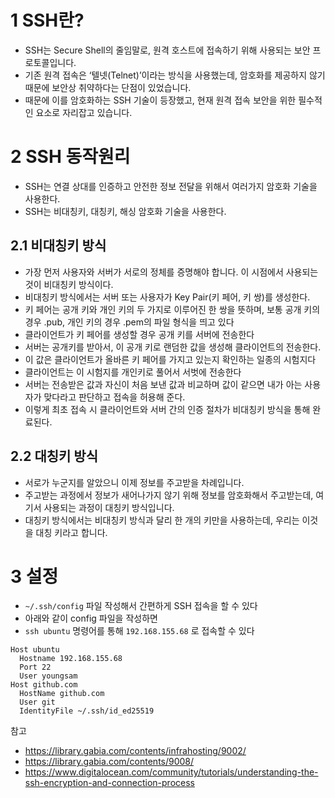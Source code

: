 # 1 SSH란?

- SSH는 Secure Shell의 줄임말로, 원격 호스트에 접속하기 위해 사용되는 보안 프로토콜입니다.
- 기존 원격 접속은 ‘텔넷(Telnet)’이라는 방식을 사용했는데, 암호화를 제공하지 않기 때문에 보안상 취약하다는 단점이 있었습니다. 
- 때문에 이를 암호화하는 SSH 기술이 등장했고, 현재 원격 접속 보안을 위한 필수적인 요소로 자리잡고 있습니다.



# 2 SSH 동작원리

- SSH는 연결 상대를 인증하고 안전한 정보 전달을 위해서 여러가지 암호화 기술을 사용한다.
- SSH는 비대칭키, 대칭키, 해싱 암호화 기술을 사용한다.



## 2.1 비대칭키 방식

- 가장 먼저 사용자와 서버가 서로의 정체를 증명해야 합니다. 이 시점에서 사용되는 것이 비대칭키 방식이다.
- 비대칭키 방식에서는 서버 또는 사용자가 Key Pair(키 페어, 키 쌍)를 생성한다. 
- 키 페어는 공개 키와 개인 키의 두 가지로 이루어진 한 쌍을 뜻하며, 보통 공개 키의 경우 .pub, 개인 키의 경우 .pem의 파일 형식을 띄고 있다
- 클라이언트가 키 페어를 생성할 경우 공개 키를 서버에 전송한다
- 서버는 공개키를 받아서, 이 공개 키로 랜덤한 값을 생성해 클라이언트의 전송한다.
- 이 값은 클라이언트가 올바른 키 페어를 가지고 있는지 확인하는 일종의 시험지다
- 클라이언트는 이 시험지를 개인키로 풀어서 서벗에 전송한다
- 서버는 전송받은 값과 자신이 처음 보낸 값과 비교하며 값이 같으면 내가 아는 사용자가 맞다라고 판단하고 접속을 허용해 준다.
-  이렇게 최초 접속 시 클라이언트와 서버 간의 인증 절차가 비대칭키 방식을 통해 완료된다.



## 2.2 대칭키 방식

- 서로가 누군지를 알았으니 이제 정보를 주고받을 차례입니다. 
- 주고받는 과정에서 정보가 새어나가지 않기 위해 정보를 암호화해서 주고받는데, 여기서 사용되는 과정이 대칭키 방식입니다. 
- 대칭키 방식에서는 비대칭키 방식과 달리 한 개의 키만을 사용하는데, 우리는 이것을 대칭 키라고 합니다.



# 3 설정

* `~/.ssh/config` 파일 작성해서 간편하게 SSH 접속을 할 수 있다
* 아래와 같이 config 파일을 작성하면
* `ssh ubuntu` 명령어를 통해 `192.168.155.68` 로 접속할 수 있다

```
Host ubuntu
  Hostname 192.168.155.68
  Port 22
  User youngsam
Host github.com
  HostName github.com
  User git
  IdentityFile ~/.ssh/id_ed25519
```



참고

- https://library.gabia.com/contents/infrahosting/9002/
- https://library.gabia.com/contents/9008/
- https://www.digitalocean.com/community/tutorials/understanding-the-ssh-encryption-and-connection-process
